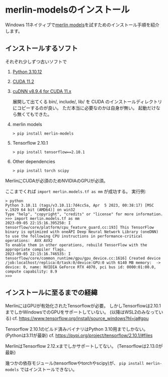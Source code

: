 # merlin-modelsのインストール

Windows 11ネイティブで[merlin models](https://github.com/NVIDIA-Merlin/models)を試すためのインストール手順を紹介します。

## インストールするソフト

それぞれ少しずつ古いソフトで

1. [Python 3.10.12](https://www.python.org/ftp/python/3.10.12/)
2. [CUDA 11.2](https://developer.nvidia.com/cuda-11.2.2-download-archive?target_os=Windows&target_arch=x86_64&target_version=10&target_type=exenetwork)
3. [cuDNN v8.9.4 for CUDA 11.x](https://developer.nvidia.com/rdp/cudnn-download)

    展開して出てくる bin/, include/, lib/ を CUDA のインストールディレクトリにコピーするのが良い。
    ただ本当に必要なのかは自身が無い。
    起動だけなら無くてもできた。

4. merlin models

    ```
    > pip install merlin-models
    ```

5. Tensorflow 2.10.1

    ```
    > pip install tensorflow==2.10.1
    ```

6. Other dependencies

    ```
    > pip install torch scipy
    ```

MerlinにCUDAが必須のためNVIDIAのGPUが必須。

ここまでくれば `import merlin.models.tf as mm` が成功する。
実行例:

```
> python
Python 3.10.11 (tags/v3.10.11:7d4cc5a, Apr  5 2023, 00:38:17) [MSC v.1929 64 bit (AMD64)] on win32
Type "help", "copyright", "credits" or "license" for more information.
>>> import merlin.models.tf as mm
2023-09-05 22:15:16.395250: I tensorflow/core/platform/cpu_feature_guard.cc:193] This TensorFlow binary is optimized with oneAPI Deep Neural Network Library (oneDNN) to use the following CPU instructions in performance-critical operations:  AVX AVX2
To enable them in other operations, rebuild TensorFlow with the appropriate compiler flags.
2023-09-05 22:15:16.746535: I tensorflow/core/common_runtime/gpu/gpu_device.cc:1616] Created device /job:localhost/replica:0/task:0/device:GPU:0 with 6140 MB memory:  -> device: 0, name: NVIDIA GeForce RTX 4070, pci bus id: 0000:01:00.0, compute capability: 8.9
>>>
```

## インストールに至るまでの経緯

MerlinにはGPUが有効化されたTensorflowが必要。
しかしTensorflowは2.10.1までしかWindowsでのGPUをサポートしていない。
(以降はWSL2のみなっている)
cf. <https://www.tensorflow.org/install/source_windows?hl=ja#gpu>

Tensorflow 2.10.1のビルド済みバイナリはPython 3.10用までしかない。
(Pythonは3.11が最新)
cf. <https://pypi.org/project/tensorflow/2.10.1/#files>

MerlinはTensorflow 2.12.xまでしかサポートしてない。
(Tensorflowは2.13.0が最新)

幾つかの依存モジュール(tensorflowやtorchやscipy)が、
`pip install merlin-models` ではインストールできない。
